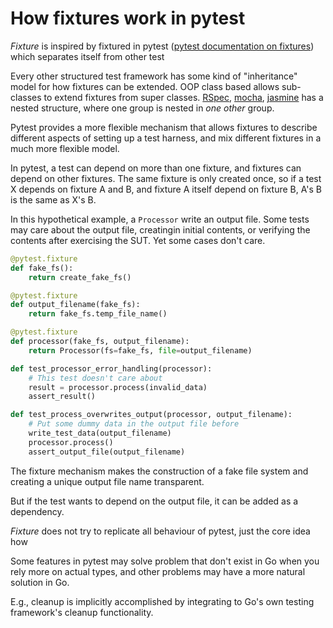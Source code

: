 # How fixtures work in pytest

_Fixture_ is inspired by fixtured in pytest ([pytest
documentation on fixtures](https://docs.pytest.org/en/6.2.x/fixture.html)) which
separates itself from other test 

Every other structured test framework has some kind of "inheritance" model for
how fixtures can be extended. OOP class based allows sub-classes to extend
fixtures from super classes. [RSpec](), [mocha](), [jasmine]() has a nested
structure, where one group is nested in _one other_ group.

Pytest provides a more flexible mechanism that allows fixtures to describe
different aspects of setting up a test harness, and mix different fixtures in a
much more flexible model.

In pytest, a test can depend on more than one fixture, and fixtures can depend
on other fixtures. The same fixture is only created once, so if a test X depends
on fixture A and B, and fixture A itself depend on fixture B, A's B is the same
as X's B.

In this hypothetical example, a `Processor` write an output file. Some tests may
care about the output file, creatingin initial contents, or verifying the
contents after exercising the SUT. Yet some cases don't care.

```python
@pytest.fixture 
def fake_fs():
    return create_fake_fs()

@pytest.fixture
def output_filename(fake_fs):
    return fake_fs.temp_file_name()

@pytest.fixture 
def processor(fake_fs, output_filename):
    return Processor(fs=fake_fs, file=output_filename)

def test_processor_error_handling(processor):
    # This test doesn't care about 
    result = processor.process(invalid_data)
    assert_result()

def test_process_overwrites_output(processor, output_filename):
    # Put some dummy data in the output file before
    write_test_data(output_filename)
    processor.process()
    assert_output_file(output_filename)
```

The fixture mechanism makes the construction of a fake file system and creating
a unique output file name transparent.

But if the test wants to depend on the output file, it can be added as a
dependency.

_Fixture_ does not try to replicate all behaviour of pytest, just the core idea
how 

Some features in pytest may solve problem that don't exist in Go when you rely
more on actual types, and other problems may have a more natural solution in Go.

E.g., cleanup is implicitly accomplished by integrating to Go's own testing
framework's cleanup functionality.
